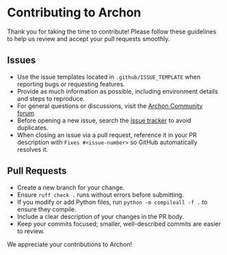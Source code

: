 # Contributing to Archon

Thank you for taking the time to contribute! Please follow these guidelines to help us review and accept your pull requests smoothly.

## Issues
- Use the issue templates located in `.github/ISSUE_TEMPLATE` when reporting bugs or requesting features.
- Provide as much information as possible, including environment details and steps to reproduce.
- For general questions or discussions, visit the [Archon Community forum](https://thinktank.ottomator.ai/c/archon/30).
- Before opening a new issue, search the [issue tracker](https://github.com/coleam00/archon/issues) to avoid duplicates.
- When closing an issue via a pull request, reference it in your PR description with `Fixes #<issue-number>` so GitHub automatically resolves it.

## Pull Requests
- Create a new branch for your change.
- Ensure `ruff check .` runs without errors before submitting.
- If you modify or add Python files, run `python -m compileall -f .` to ensure they compile.
- Include a clear description of your changes in the PR body.
- Keep your commits focused; smaller, well-described commits are easier to review.

We appreciate your contributions to Archon!

